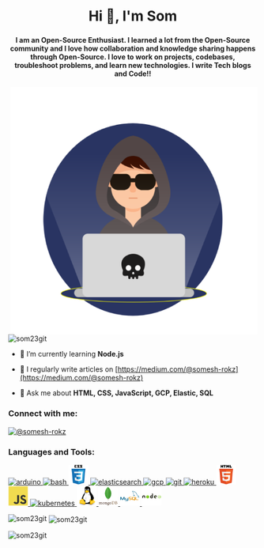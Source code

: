 <h1 align="center">Hi 👋, I'm Som</h1>
<h3 align="center"></h3>
<h4 align="center">I am an Open-Source Enthusiast. I learned a lot from the Open-Source community and I love how collaboration and knowledge sharing happens through Open-Source. I love to work on projects, codebases, troubleshoot problems, and learn new technologies. I write Tech blogs and Code!!</h4>
<img align="right" width=500 height=500 src="./image_picture.png" alt="som_picture" />

<p align="left"> <img src="https://komarev.com/ghpvc/?username=som23git&label=Profile%20views&color=0e75b6&style=flat" alt="som23git" /> </p>

- 🌱 I’m currently learning **Node.js**

- 📝 I regularly write articles on [https://medium.com/@somesh-rokz](https://medium.com/@somesh-rokz)

- 💬 Ask me about **HTML, CSS, JavaScript, GCP, Elastic, SQL**

<h3 align="left">Connect with me:</h3>
<p align="left">
<a href="https://medium.com/@somesh-rokz" target="blank"><img align="center" src="https://raw.githubusercontent.com/rahuldkjain/github-profile-readme-generator/master/src/images/icons/Social/medium.svg" alt="@somesh-rokz" height="30" width="40" /></a>
</p>

#### <h3 align="left">Languages and Tools:</h3>
<p align="left"> <a href="https://www.arduino.cc/" target="_blank" rel="noreferrer"> <img src="https://cdn.worldvectorlogo.com/logos/arduino-1.svg" alt="arduino" width="40" height="40"/> </a> <a href="https://www.gnu.org/software/bash/" target="_blank" rel="noreferrer"> <img src="https://www.vectorlogo.zone/logos/gnu_bash/gnu_bash-icon.svg" alt="bash" width="40" height="40"/> </a> <a href="https://www.w3schools.com/css/" target="_blank" rel="noreferrer"> <img src="https://raw.githubusercontent.com/devicons/devicon/master/icons/css3/css3-original-wordmark.svg" alt="css3" width="40" height="40"/> </a> <a href="https://www.elastic.co" target="_blank" rel="noreferrer"> <img src="https://www.vectorlogo.zone/logos/elastic/elastic-icon.svg" alt="elasticsearch" width="40" height="40"/> </a> <a href="https://cloud.google.com" target="_blank" rel="noreferrer"> <img src="https://www.vectorlogo.zone/logos/google_cloud/google_cloud-icon.svg" alt="gcp" width="40" height="40"/> </a> <a href="https://git-scm.com/" target="_blank" rel="noreferrer"> <img src="https://www.vectorlogo.zone/logos/git-scm/git-scm-icon.svg" alt="git" width="40" height="40"/> </a> <a href="https://heroku.com" target="_blank" rel="noreferrer"> <img src="https://www.vectorlogo.zone/logos/heroku/heroku-icon.svg" alt="heroku" width="40" height="40"/> </a> <a href="https://www.w3.org/html/" target="_blank" rel="noreferrer"> <img src="https://raw.githubusercontent.com/devicons/devicon/master/icons/html5/html5-original-wordmark.svg" alt="html5" width="40" height="40"/> </a> <a href="https://developer.mozilla.org/en-US/docs/Web/JavaScript" target="_blank" rel="noreferrer"> <img src="https://raw.githubusercontent.com/devicons/devicon/master/icons/javascript/javascript-original.svg" alt="javascript" width="40" height="40"/> </a> <a href="https://kubernetes.io" target="_blank" rel="noreferrer"> <img src="https://www.vectorlogo.zone/logos/kubernetes/kubernetes-icon.svg" alt="kubernetes" width="40" height="40"/> </a> <a href="https://www.linux.org/" target="_blank" rel="noreferrer"> <img src="https://raw.githubusercontent.com/devicons/devicon/master/icons/linux/linux-original.svg" alt="linux" width="40" height="40"/> </a> <a href="https://www.mongodb.com/" target="_blank" rel="noreferrer"> <img src="https://raw.githubusercontent.com/devicons/devicon/master/icons/mongodb/mongodb-original-wordmark.svg" alt="mongodb" width="40" height="40"/> </a> <a href="https://www.mysql.com/" target="_blank" rel="noreferrer"> <img src="https://raw.githubusercontent.com/devicons/devicon/master/icons/mysql/mysql-original-wordmark.svg" alt="mysql" width="40" height="40"/> </a> <a href="https://nodejs.org" target="_blank" rel="noreferrer"> <img src="https://raw.githubusercontent.com/devicons/devicon/master/icons/nodejs/nodejs-original-wordmark.svg" alt="nodejs" width="40" height="40"/> </a> </p>

<p><img align="left" src="https://github-readme-stats.vercel.app/api/top-langs?username=som23git&show_icons=true&locale=en&layout=compact" alt="som23git" /></p>

<p>&nbsp;<img align="center" src="https://github-readme-stats.vercel.app/api?username=som23git&show_icons=true&locale=en" alt="som23git" /></p>

<p><img align="center" src="https://github-readme-streak-stats.herokuapp.com/?user=som23git&" alt="som23git" /></p>

